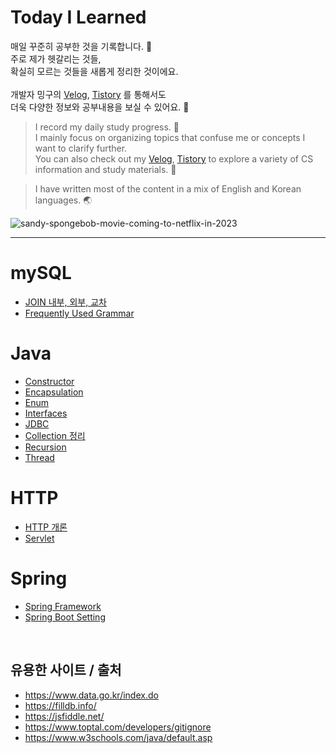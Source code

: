 # Today I Learned

매일 꾸준히 공부한 것을 기록합니다. 🌱 <br> 
주로 제가 헷갈리는 것들, <br> 
확실히 모르는 것들을 새롭게 정리한 것이에요.
<br> <br>
개발자 밍구의 [Velog](https://velog.io/@codingmingu), [Tistory](https://julie-mingu.tistory.com/) 를 통해서도 <br>
더욱 다양한 정보와 공부내용을 보실 수 있어요. 📖

>I record my daily study progress. 🌱 <br>
I mainly focus on organizing topics that confuse me or concepts I want to clarify further. <br> 
You can also check out my [Velog](https://velog.io/@codingmingu), [Tistory](https://julie-mingu.tistory.com/)  to explore a variety of CS information and study materials. 📖

> I have written most of the content in a mix of English and Korean languages. 🌏 

![sandy-spongebob-movie-coming-to-netflix-in-2023](https://github.com/julie-min/TIL/assets/130271406/ab4d59fc-a3e1-47d9-8a11-d7b6789e6ad6)

****
# mySQL
- [JOIN 내부, 외부, 교차](https://github.com/julie-min/TIL/blob/main/mySQL/3.%20JOIN.md)
- [Frequently Used Grammar](mySQL/2.MySQL_grammar.md)

# Java
- [Constructor](Java/Constructor.md)
- [Encapsulation](Java/Encapsulation.md)
- [Enum](Java/Enum.md)
- [Interfaces](Java/Interface.md)
- [JDBC](Java/JDBC.md)
- [Collection 정리](Java/List_Array_Set.md)
- [Recursion](Java/Recursion.md)
- [Thread](Java/Thread.md)

# HTTP
- [HTTP 개론](https://github.com/julie-min/TIL/blob/main/HTTP/1.%20HTTP.md)
- [Servlet](https://github.com/julie-min/TIL/blob/main/HTTP/2.%20Servlet.md)

# Spring
- [Spring Framework](https://github.com/julie-min/TIL/blob/main/Spring/1.Spring%20Framework.md)
- [Spring Boot Setting](https://github.com/julie-min/TIL/blob/main/Spring/2.Spring%20Boot%20Setting.md)

<br>

## 유용한 사이트 / 출처
- https://www.data.go.kr/index.do
- https://filldb.info/
- https://jsfiddle.net/
- https://www.toptal.com/developers/gitignore
- https://www.w3schools.com/java/default.asp 

